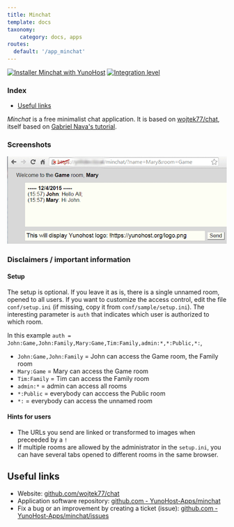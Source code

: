 ```yaml
---
title: Minchat
template: docs
taxonomy:
    category: docs, apps
routes:
  default: '/app_minchat'
---
```


[![Installer Minchat with YunoHost](https://install-app.yunohost.org/install-with-yunohost.svg)](https://install-app.yunohost.org/?app=minchat) [![Integration level](https://dash.yunohost.org/integration/minchat.svg)](https://dash.yunohost.org/appci/app/minchat)

### Index

- [Useful links](#useful-links)

*Minchat* is a free minimalist chat application. It is based on [wojtek77/chat](https://github.com/wojtek77/chat), itself based on [Gabriel Nava's tutorial](http://code.tutsplus.com/tutorials/how-to-create-a-simple-web-based-chat-application--net-5931).

### Screenshots

![Screenshot of Minchat](https://github.com/YunoHost-Apps/minchat_ynh/blob/master/doc/screenshots/minchat_ynh_screenshot01.gif)

### Disclaimers / important information

#### Setup

The setup is optional. If you leave it as is, there is a single unnamed room, opened to all users. If you want to customize the access control, edit the file `conf/setup.ini` (if missing, copy it from `conf/sample/setup.ini`). The interesting parameter is `auth` that indicates which user is authorized to which room.

In this example `auth = John:Game,John:Family,Mary:Game,Tim:Family,admin:*,*:Public,*:`,
- `John:Game,John:Family` = John can access the Game room, the Family room 
- `Mary:Game` = Mary can access the Game room 
- `Tim:Family` = Tim can access the Family room 
- `admin:*` = admin can access all rooms
- `*:Public` = everybody can acccess the Public room
- `*:` = everybody  can access the unnamed room

#### Hints for users

- The URLs you send are linked or transformed to images when preceeded by a `!`
- If multiple rooms are allowed by the administrator in the `setup.ini`, you can have several tabs opened to different rooms in the same browser.

## Useful links

+ Website: [github.com/wojtek77/chat](https://github.com/wojtek77/chat)
+ Application software repository: [github.com - YunoHost-Apps/minchat](https://github.com/YunoHost-Apps/minchat_ynh)
+ Fix a bug or an improvement by creating a ticket (issue): [github.com - YunoHost-Apps/minchat/issues](https://github.com/YunoHost-Apps/minchat_ynh/issues)
